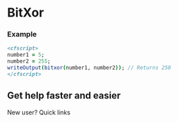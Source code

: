 # BitXor

### Example

```coldfusion
<cfscript>
number1 = 5;
number2 = 255;
writeOutput(bitxor(number1, number2)); // Returns 250
</cfscript>
```
## Get help faster and easier
New user?
Quick links

